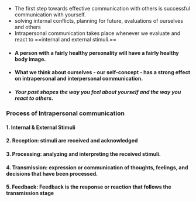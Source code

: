 - The first step towards effective communication with others is successful communication with yourself.
- solving internal conflicts, planning for future, evaluations of ourselves and others
- Intrapersonal communication takes place whenever we evaluate and react to ==internal and external stimuli.==
- #### A person with a fairly healthy personality will have a fairly healthy body image.
- #### What we think about ourselves - our self-concept - has a strong effect on intrapersonal and interpersonal communication.
- ##### Your past shapes the way you feel about yourself and the way you react to others.

### Process of Intrapersonal communication
#### 1. Internal & External Stimuli
#### 2. Reception: stimuli are received and acknowledged
#### 3. Processing: analyzing and interpreting the received stimuli.
#### 4. Transmission: expression or communication of thoughts, feelings, and decisions that have been processed.
#### 5. Feedback: Feedback is the response or reaction that follows the transmission stage


